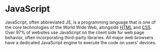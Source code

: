 # JavaScript

JavaScript, often abbreviated JS, is a programming language that is one of the core technologies of the World Wide Web, alongside [HTML](#) and [CSS](#). Over 97% of websites use JavaScript on the client side for web page behavior, often incorporating third-party libraries. All major web browsers have a dedicated JavaScript engine to execute the code on users' devices.
